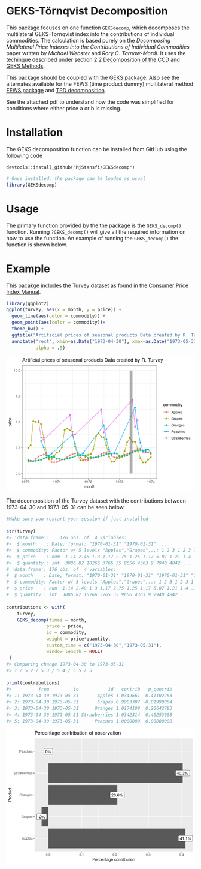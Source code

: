 <!-- README.md is generated from README.Rmd. Please edit that file -->
GEKS-Törnqvist Decomposition
============================

This package focuses on one function `GEKSdecomp`, which decomposes the
multilateral GEKS-Tornqvist index into the contributions of individual
commodities. The calculation is based purely on the *Decomposing
Multilateral Price Indexes into the Contributions of Individual
Commodities* paper written by *Michael Webster* and *Rory C.
Tarnow-Mordi*. It uses the techinque described under section [2.2
Decomposition of the CCD and GEKS
Methods](https://www.researchgate.net/publication/333875150_Decomposing_Multilateral_Price_Indexes_into_the_Contributions_of_Individual_Commodities).

This package should be coupled with the [GEKS
package](https://github.com/MjStansfi/GEKS_package). Also see the
alternates available for the FEWS (time product dummy) multilateral
method [FEWS package](https://github.com/MjStansfi/FEWS_package) and
[TPD decomposition](https://github.com/MjStansfi/TPDDecomp).

See the attached pdf to understand how the code was simplified for
conditions where either price a or b is missing.

Installation
============

The GEKS decomposition function can be installed from GitHub using the
following code

``` undefined
devtools::install_github("MjStansfi/GEKSdecomp")
```

``` r
# Once installed, the package can be loaded as usual
library(GEKSdecomp)
```

Usage
=====

The primary function provided by the the package is the `GEKS_decomp()`
function. Running `?GEKS_decomp()` will give all the required
information on how to use the function. An example of running the
`GEKS_decomp()` the function is shown below.

Example
=======

This pacakge includes the Turvey dataset as found in the [Consumer Price
Index
Manual](https://www.ilo.org/wcmsp5/groups/public/---dgreports/---stat/documents/presentation/wcms_331153.pdf).

``` r
library(ggplot2)
ggplot(turvey, aes(x = month, y = price)) + 
  geom_line(aes(color = commodity)) + 
  geom_point(aes(color = commodity))+
  theme_bw() +
  ggtitle("Artificial prices of seasonal products Data created by R. Turvey")+
  annotate("rect", xmin=as.Date("1973-04-30"), xmax=as.Date("1973-05-31"), ymin=0, ymax=10, 
           alpha = .5)
```

![](images/README-turvey-overview-1.png)

The decomposition of the Turvey dataset with the contributions between
1973-04-30 and 1973-05-31 can be seen below.

``` r
#Make sure you restart your session if just installed

str(turvey)
#> 'data.frame':    176 obs. of  4 variables:
#>  $ month    : Date, format: "1970-01-31" "1970-01-31" ...
#>  $ commodity: Factor w/ 5 levels "Apples","Grapes",..: 1 2 3 1 2 3 1 2 3 1 ...
#>  $ price    : num  1.14 2.48 1.3 1.17 2.75 1.25 1.17 5.07 1.21 1.4 ...
#>  $ quantity : int  3086 82 10266 3765 35 9656 4363 9 7940 4842 ...
# 'data.frame': 176 obs. of  4 variables:
#  $ month    : Date, format: "1970-01-31" "1970-01-31" "1970-01-31" "1970-02-28" ...
#  $ commodity: Factor w/ 5 levels "Apples","Grapes",..: 1 2 3 1 2 3 1 2 3 1 ...
#  $ price    : num  1.14 2.48 1.3 1.17 2.75 1.25 1.17 5.07 1.21 1.4 ...
#  $ quantity : int  3086 82 10266 3765 35 9656 4363 9 7940 4842 ...

contributions <- with(
    turvey,
    GEKS_decomp(times = month,
               price = price,
               id = commodity,
               weight = price*quantity,
               custom_time = c("1973-04-30","1973-05-31"),
               window_length = NULL)
 )
#> Comparing change 1973-04-30 to 1973-05-31 
#> 1 / 5 2 / 5 3 / 5 4 / 5 5 / 5 

print(contributions)
#>          from         to           id   contrib   p_contrib
#> 1: 1973-04-30 1973-05-31       Apples 1.0349661  0.41102263
#> 2: 1973-04-30 1973-05-31       Grapes 0.9983307 -0.01998064
#> 3: 1973-04-30 1973-05-31      Oranges 1.0174108  0.20642793
#> 4: 1973-04-30 1973-05-31 Strawberries 1.0342314  0.40253008
#> 5: 1973-04-30 1973-05-31      Peaches 1.0000000  0.00000000
```

![](images/README-percentage_contrib-1.png)
